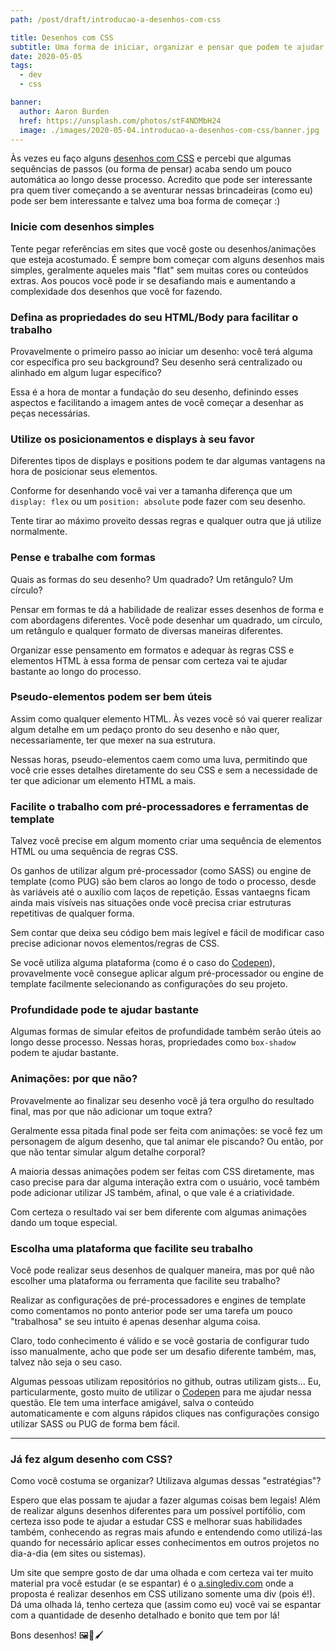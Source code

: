 ```yaml
---
path: /post/draft/introducao-a-desenhos-com-css

title: Desenhos com CSS
subtitle: Uma forma de iniciar, organizar e pensar que podem te ajudar a chegar em alguns resultados bem legais
date: 2020-05-05
tags:
  - dev
  - css

banner:
  author: Aaron Burden
  href: https://unsplash.com/photos/stF4NDMbH24
  image: ./images/2020-05-04.introducao-a-desenhos-com-css/banner.jpg
---
```


Às vezes eu faço alguns [desenhos com CSS](https://codepen.io/gabrieluizramos) e percebi que algumas sequências de passos (ou forma de pensar) acaba sendo um pouco automática ao longo desse processo. Acredito que pode ser interessante pra quem tiver começando a se aventurar nessas brincadeiras (como eu) pode ser bem interessante e talvez uma boa forma de começar :)

### Inicie com desenhos simples
Tente pegar referências em sites que você goste ou desenhos/animações que esteja acostumado. É sempre bom começar com alguns desenhos mais simples, geralmente aqueles mais "flat" sem muitas cores ou conteúdos extras. Aos poucos você pode ir se desafiando mais e aumentando a complexidade dos desenhos que você for fazendo.

### Defina as propriedades do seu HTML/Body para facilitar o trabalho
Provavelmente o primeiro passo ao iniciar um desenho: você terá alguma cor específica pro seu background? Seu desenho será centralizado ou alinhado em algum lugar específico?

Essa é a hora de montar a fundação do seu desenho, definindo esses aspectos e facilitando a imagem antes de você começar a desenhar as peças necessárias.

### Utilize os posicionamentos e displays à seu favor
Diferentes tipos de displays e positions podem te dar algumas vantagens na hora de posicionar seus elementos.

Conforme for desenhando você vai ver a tamanha diferença que um `display: flex` ou um `position: absolute` pode fazer com seu desenho.

Tente tirar ao máximo proveito dessas regras e qualquer outra que já utilize normalmente.

### Pense e trabalhe com formas
Quais as formas do seu desenho? Um quadrado? Um retângulo? Um círculo?

Pensar em formas te dá a habilidade de realizar esses desenhos de forma e com abordagens diferentes. Você pode desenhar um quadrado, um círculo, um retângulo e qualquer formato de diversas maneiras diferentes.

Organizar esse pensamento em formatos e adequar às regras CSS e elementos HTML à essa forma de pensar com certeza vai te ajudar bastante ao longo do processo.

### Pseudo-elementos podem ser bem úteis
Assim como qualquer elemento HTML. Às vezes você só vai querer realizar algum detalhe em um pedaço pronto do seu desenho e não quer, necessariamente, ter que mexer na sua estrutura.

Nessas horas, pseudo-elementos caem como uma luva, permitindo que você crie esses detalhes diretamente do seu CSS e sem a necessidade de ter que adicionar um elemento HTML a mais.

### Facilite o trabalho com pré-processadores e ferramentas de template
Talvez você precise em algum momento criar uma sequência de elementos HTML ou uma sequência de regras CSS.

Os ganhos de utilizar algum pré-processador (como SASS) ou engine de template (como PUG) são bem claros ao longo de todo o processo, desde às variáveis até o auxílio com laços de repetição. Essas vantaegns ficam ainda mais visíveis nas situações onde você precisa criar estruturas repetitivas de qualquer forma.

Sem contar que deixa seu código bem mais legível e fácil de modificar caso precise adicionar novos elementos/regras de CSS.

Se você utiliza alguma plataforma (como é o caso do [Codepen](https://codepen.io/gabrieluizramos)), provavelmente você consegue aplicar algum pré-processador ou engine de template facilmente selecionando as configurações do seu projeto.

### Profundidade pode te ajudar bastante
Algumas formas de simular efeitos de profundidade também serão úteis ao longo desse processo. Nessas horas, propriedades como `box-shadow` podem te ajudar bastante.

### Animações: por que não?
Provavelmente ao finalizar seu desenho você já tera orgulho do resultado final, mas por que não adicionar um toque extra?

Geralmente essa pitada final pode ser feita com animações: se você fez um personagem de algum desenho, que tal animar ele piscando? Ou então, por que não tentar simular algum detalhe corporal?

A maioria dessas animações podem ser feitas com CSS diretamente, mas caso precise para dar alguma interação extra com o usuário, você também pode adicionar utilizar JS também, afinal, o que vale é a criatividade.

Com certeza o resultado vai ser bem diferente com algumas animações dando um toque especial.

### Escolha uma plataforma que facilite seu trabalho
Você pode realizar seus desenhos de qualquer maneira, mas por quê não escolher uma plataforma ou ferramenta que facilite seu trabalho?

Realizar as configurações de pré-processadores e engines de template como comentamos no ponto anterior pode ser uma tarefa um pouco "trabalhosa" se seu intuito é apenas desenhar alguma coisa.

Claro, todo conhecimento é válido e se você gostaria de configurar tudo isso manualmente, acho que pode ser um desafio diferente também, mas, talvez não seja o seu caso.

Algumas pessoas utilizam repositórios no github, outras utilizam gists... Eu, particularmente, gosto muito de utilizar o [Codepen](https://codepen.io/gabrieluizramos) para me ajudar nessa questão. Ele tem uma interface amigável, salva o conteúdo automaticamente e com alguns rápidos cliques nas configurações consigo utilizar SASS ou PUG de forma bem fácil.

---

### Já fez algum desenho com CSS?

Como você costuma se organizar? Utilizava algumas dessas "estratégias"?

Espero que elas possam te ajudar a fazer algumas coisas bem legais! Além de realizar alguns desenhos diferentes para um possível portifólio, com certeza isso pode te ajudar a estudar CSS e melhorar suas habilidades também, conhecendo as regras mais afundo e entendendo como utilizá-las quando for necessário aplicar esses conhecimentos em outros projetos no dia-a-dia (em sites ou sistemas).

Um site que sempre gosto de dar uma olhada e com certeza vai ter muito material pra você estudar (e se espantar) é o [a.singlediv.com](https://a.singlediv.com/) onde a proposta é realizar desenhos em CSS utilizano somente uma div (pois é!). Dá uma olhada lá, tenho certeza que (assim como eu) você vai se espantar com a quantidade de desenho detalhado e bonito que tem por lá!

Bons desenhos! 🖼🎨🖌

